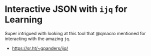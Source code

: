 # Interactive JSON with `ijq` for Learning

Super intrigued with looking at this tool that @qmacro mentioned for
interacting with the amazing `jq`.

* <https://sr.ht/~gpanders/ijq/>

